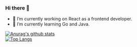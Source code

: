 ### Hi there 👋

<!--
**akliuxingyuan/akliuxingyuan** is a ✨ _special_ ✨ repository because its `README.md` (this file) appears on your GitHub profile.

Here are some ideas to get you started:

- 🔭 I’m currently working on ...
- 🌱 I’m currently learning ...
- 👯 I’m looking to collaborate on ...
- 🤔 I’m looking for help with ...
- 💬 Ask me about ...
- 📫 How to reach me: ...
- 😄 Pronouns: ...
- ⚡ Fun fact: ...
-->

- 🔭 I’m currently working on React as a frontend developer.
- 🌱 I’m currently learning Go and Java.

[![Anurag's github stats](https://github-readme-stats.vercel.app/api?username=akliuxingyuan&show_icons=true)](https://github.com/anuraghazra/github-readme-stats)  \
[![Top Langs](https://github-readme-stats.vercel.app/api/top-langs/?username=akliuxingyuan&layout=compact&hide=html)](https://github.com/anuraghazra/github-readme-stats)

